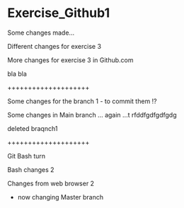 # Exercise_Github1

Some changes made...

Different changes for exercise 3

More changes for exercise 3 in Github.com

bla bla



++++++++++++++++++++

Some changes for the branch 1 - to commit them !?


Some changes in Main branch ... again ...t rfddfgdfgdfgdg

deleted braqnch1

++++++++++++++++++++

Git Bash turn


Bash changes 2

Changes from web browser 2

- now changing Master branch

